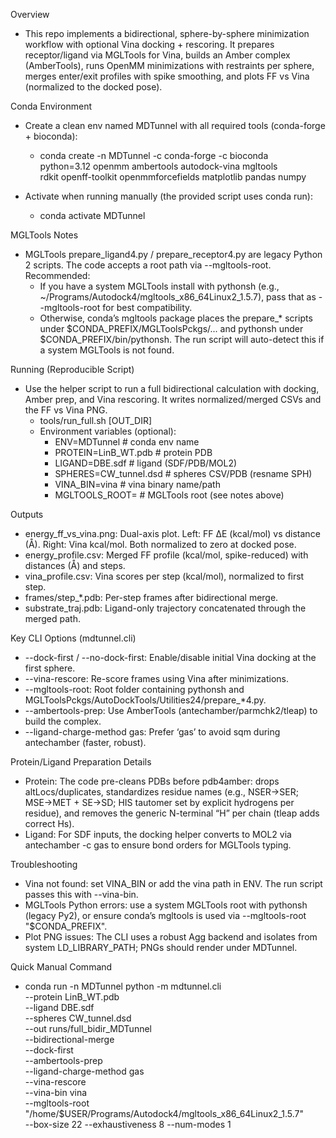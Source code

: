 Overview
- This repo implements a bidirectional, sphere-by-sphere minimization workflow with optional Vina docking + rescoring. It prepares receptor/ligand via MGLTools for Vina, builds an Amber complex (AmberTools), runs OpenMM minimizations with restraints per sphere, merges enter/exit profiles with spike smoothing, and plots FF vs Vina (normalized to the docked pose).

Conda Environment
- Create a clean env named MDTunnel with all required tools (conda-forge + bioconda):
  - conda create -n MDTunnel -c conda-forge -c bioconda \
    python=3.12 openmm ambertools autodock-vina mgltools \
    rdkit openff-toolkit openmmforcefields matplotlib pandas numpy

- Activate when running manually (the provided script uses conda run):
  - conda activate MDTunnel

MGLTools Notes
- MGLTools prepare_ligand4.py / prepare_receptor4.py are legacy Python 2 scripts. The code accepts a root path via --mgltools-root. Recommended:
  - If you have a system MGLTools install with pythonsh (e.g., ~/Programs/Autodock4/mgltools_x86_64Linux2_1.5.7), pass that as --mgltools-root for best compatibility.
  - Otherwise, conda’s mgltools package places the prepare_* scripts under $CONDA_PREFIX/MGLToolsPckgs/... and pythonsh under $CONDA_PREFIX/bin/pythonsh. The run script will auto-detect this if a system MGLTools is not found.

Running (Reproducible Script)
- Use the helper script to run a full bidirectional calculation with docking, Amber prep, and Vina rescoring. It writes normalized/merged CSVs and the FF vs Vina PNG.
  - tools/run_full.sh [OUT_DIR]
  - Environment variables (optional):
    - ENV=MDTunnel               # conda env name
    - PROTEIN=LinB_WT.pdb        # protein PDB
    - LIGAND=DBE.sdf             # ligand (SDF/PDB/MOL2)
    - SPHERES=CW_tunnel.dsd      # spheres CSV/PDB (resname SPH)
    - VINA_BIN=vina              # vina binary name/path
    - MGLTOOLS_ROOT=<path>       # MGLTools root (see notes above)

Outputs
- energy_ff_vs_vina.png: Dual-axis plot. Left: FF ΔE (kcal/mol) vs distance (Å). Right: Vina kcal/mol. Both normalized to zero at docked pose.
- energy_profile.csv: Merged FF profile (kcal/mol, spike-reduced) with distances (Å) and steps.
- vina_profile.csv: Vina scores per step (kcal/mol), normalized to first step.
- frames/step_*.pdb: Per-step frames after bidirectional merge.
- substrate_traj.pdb: Ligand-only trajectory concatenated through the merged path.

Key CLI Options (mdtunnel.cli)
- --dock-first / --no-dock-first: Enable/disable initial Vina docking at the first sphere.
- --vina-rescore: Re-score frames using Vina after minimizations.
- --mgltools-root: Root folder containing pythonsh and MGLToolsPckgs/AutoDockTools/Utilities24/prepare_*4.py.
- --ambertools-prep: Use AmberTools (antechamber/parmchk2/tleap) to build the complex.
- --ligand-charge-method gas: Prefer ‘gas’ to avoid sqm during antechamber (faster, robust).

Protein/Ligand Preparation Details
- Protein: The code pre-cleans PDBs before pdb4amber: drops altLocs/duplicates, standardizes residue names (e.g., NSER→SER; MSE→MET + SE→SD; HIS tautomer set by explicit hydrogens per residue), and removes the generic N-terminal “H” per chain (tleap adds correct Hs).
- Ligand: For SDF inputs, the docking helper converts to MOL2 via antechamber -c gas to ensure bond orders for MGLTools typing.

Troubleshooting
- Vina not found: set VINA_BIN or add the vina path in ENV. The run script passes this with --vina-bin.
- MGLTools Python errors: use a system MGLTools root with pythonsh (legacy Py2), or ensure conda’s mgltools is used via --mgltools-root "$CONDA_PREFIX".
- Plot PNG issues: The CLI uses a robust Agg backend and isolates from system LD_LIBRARY_PATH; PNGs should render under MDTunnel.

Quick Manual Command
- conda run -n MDTunnel python -m mdtunnel.cli \
  --protein LinB_WT.pdb \
  --ligand DBE.sdf \
  --spheres CW_tunnel.dsd \
  --out runs/full_bidir_MDTunnel \
  --bidirectional-merge \
  --dock-first \
  --ambertools-prep \
  --ligand-charge-method gas \
  --vina-rescore \
  --vina-bin vina \
  --mgltools-root "/home/$USER/Programs/Autodock4/mgltools_x86_64Linux2_1.5.7" \
  --box-size 22 --exhaustiveness 8 --num-modes 1
